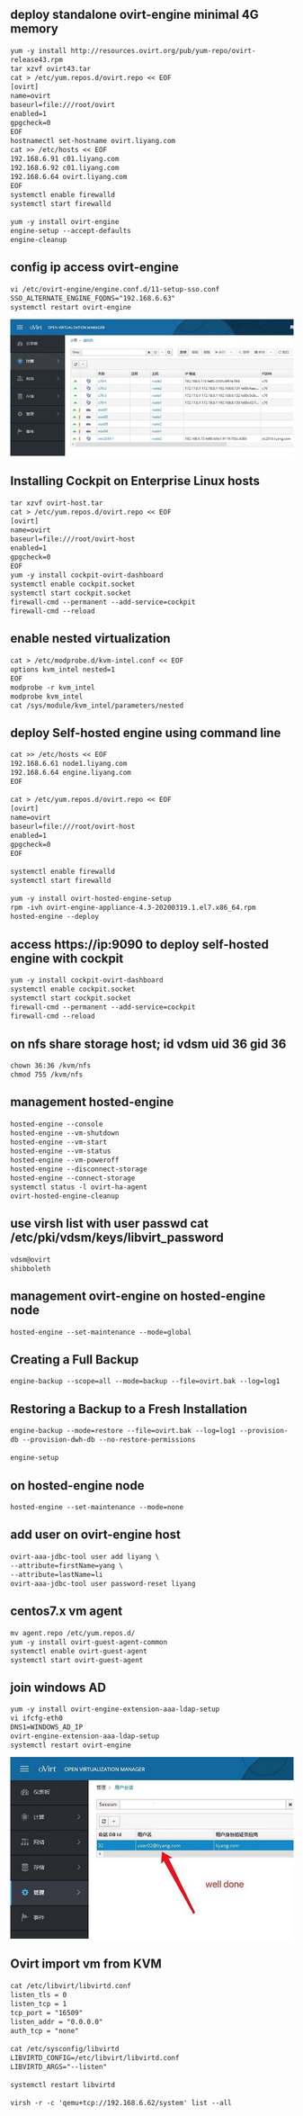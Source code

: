 ## deploy standalone ovirt-engine minimal 4G memory
```
yum -y install http://resources.ovirt.org/pub/yum-repo/ovirt-release43.rpm
tar xzvf ovirt43.tar
cat > /etc/yum.repos.d/ovirt.repo << EOF
[ovirt]
name=ovirt
baseurl=file:///root/ovirt
enabled=1
gpgcheck=0
EOF
hostnamectl set-hostname ovirt.liyang.com
cat >> /etc/hosts << EOF
192.168.6.91 c01.liyang.com
192.168.6.92 c01.liyang.com
192.168.6.64 ovirt.liyang.com
EOF
systemctl enable firewalld
systemctl start firewalld

yum -y install ovirt-engine
engine-setup --accept-defaults
engine-cleanup
```
## config ip access ovirt-engine
```
vi /etc/ovirt-engine/engine.conf.d/11-setup-sso.conf
SSO_ALTERNATE_ENGINE_FQDNS="192.168.6.63"
systemctl restart ovirt-engine
```
![](./img/ovirt.jpg)
## Installing Cockpit on Enterprise Linux hosts
```
tar xzvf ovirt-host.tar
cat > /etc/yum.repos.d/ovirt.repo << EOF
[ovirt]
name=ovirt
baseurl=file:///root/ovirt-host
enabled=1
gpgcheck=0
EOF
yum -y install cockpit-ovirt-dashboard
systemctl enable cockpit.socket
systemctl start cockpit.socket
firewall-cmd --permanent --add-service=cockpit
firewall-cmd --reload
```
## enable nested virtualization
```
cat > /etc/modprobe.d/kvm-intel.conf << EOF
options kvm_intel nested=1
EOF
modprobe -r kvm_intel
modprobe kvm_intel
cat /sys/module/kvm_intel/parameters/nested
```
## deploy Self-hosted engine using command line
```
cat >> /etc/hosts << EOF
192.168.6.61 node1.liyang.com
192.168.6.64 engine.liyang.com
EOF

cat > /etc/yum.repos.d/ovirt.repo << EOF
[ovirt]
name=ovirt
baseurl=file:///root/ovirt-host
enabled=1
gpgcheck=0
EOF

systemctl enable firewalld
systemctl start firewalld

yum -y install ovirt-hosted-engine-setup
rpm -ivh ovirt-engine-appliance-4.3-20200319.1.el7.x86_64.rpm 
hosted-engine --deploy
```
## access https://ip:9090 to deploy self-hosted engine with cockpit
```
yum -y install cockpit-ovirt-dashboard
systemctl enable cockpit.socket
systemctl start cockpit.socket
firewall-cmd --permanent --add-service=cockpit
firewall-cmd --reload
```
## on nfs share storage host; id vdsm uid 36 gid 36
```
chown 36:36 /kvm/nfs
chmod 755 /kvm/nfs
```
## management hosted-engine
```
hosted-engine --console
hosted-engine --vm-shutdown
hosted-engine --vm-start
hosted-engine --vm-status
hosted-engine --vm-poweroff
hosted-engine --disconnect-storage
hosted-engine --connect-storage
systemctl status -l ovirt-ha-agent
ovirt-hosted-engine-cleanup
```
## use virsh list with user passwd cat /etc/pki/vdsm/keys/libvirt_password
```
vdsm@ovirt
shibboleth
```
## management ovirt-engine on hosted-engine node
```
hosted-engine --set-maintenance --mode=global
```
## Creating a Full Backup
```
engine-backup --scope=all --mode=backup --file=ovirt.bak --log=log1
```
## Restoring a Backup to a Fresh Installation
```
engine-backup --mode=restore --file=ovirt.bak --log=log1 --provision-db --provision-dwh-db --no-restore-permissions

engine-setup
```
## on hosted-engine node
```
hosted-engine --set-maintenance --mode=none
```
## add user on ovirt-engine host
```
ovirt-aaa-jdbc-tool user add liyang \
--attribute=firstName=yang \
--attribute=lastName=li
ovirt-aaa-jdbc-tool user password-reset liyang
```
## centos7.x vm agent
```
mv agent.repo /etc/yum.repos.d/
yum -y install ovirt-guest-agent-common
systemctl enable ovirt-guest-agent
systemctl start ovirt-guest-agent
```
## join windows AD
```
yum -y install ovirt-engine-extension-aaa-ldap-setup
vi ifcfg-eth0
DNS1=WINDOWS_AD_IP
ovirt-engine-extension-aaa-ldap-setup
systemctl restart ovirt-engine
```
![ad](./img/ad.jpg)
## Ovirt import vm from KVM
```
cat /etc/libvirt/libvirtd.conf 
listen_tls = 0
listen_tcp = 1
tcp_port = "16509"
listen_addr = "0.0.0.0"
auth_tcp = "none"

cat /etc/sysconfig/libvirtd
LIBVIRTD_CONFIG=/etc/libvirt/libvirtd.conf
LIBVIRTD_ARGS="--listen"

systemctl restart libvirtd

virsh -r -c 'qemu+tcp://192.168.6.62/system' list --all 
```
